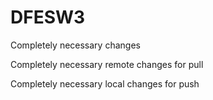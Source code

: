 # DFESW3
Completely necessary changes

Completely necessary remote changes for pull

Completely necessary local changes for push
